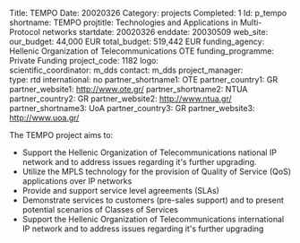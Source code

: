 Title: TEMPO
Date:  20020326
Category: projects
Completed: 1
Id: p_tempo
shortname: TEMPO
projtitle: Technologies and Applications in Multi-Protocol networks
startdate: 20020326
enddate: 20030509
web_site:  
our_budget: 44,000 EUR
total_budget: 519,442 EUR
funding_agency: Hellenic Organization of Telecommunications OTE
funding_programme: Private Funding
project_code: 1182
logo:   
scientific_coordinator: m_dds
contact: m_dds
project_manager:  
type: rtd
international: no
partner_shortname1: OTE
partner_country1: GR
partner_website1: http://www.ote.gr/
partner_shortname2: NTUA
partner_country2: GR
partner_website2: http://www.ntua.gr/
partner_shortname3: UoA
partner_country3: GR
partner_website3: http://www.uoa.gr/

The TEMPO project aims to:
<ul>
	<li>
		Support the Hellenic Organization of Telecommunications national IP network and to address issues regarding it's further upgrading.
	</li>
	<li>
		Utilize the MPLS technology for the provision of Quality of Service (QoS) applications over IP networks
	</li>
	<li>
		Provide and support service level agreements (SLAs)
	</li>
	<li>
		Demonstrate services to customers (pre-sales support) and to present potential scenarios of Classes of Services
	</li>
	<li>
		Support the Hellenic Organization of Telecommunications international IP network and to address issues regarding it's further upgrading
	</li>
</ul>
